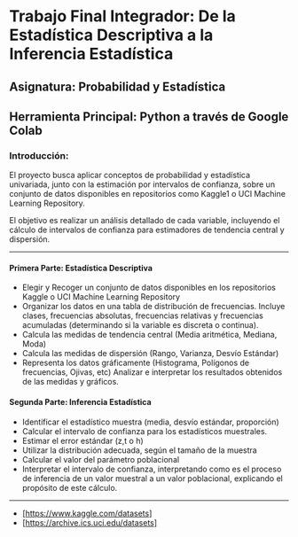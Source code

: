 # Trabajo Final Integrador: De la Estadística Descriptiva a la Inferencia Estadística
## Asignatura: Probabilidad y Estadística
## Herramienta Principal: Python a través de Google Colab
### Introducción:
El proyecto busca aplicar conceptos de probabilidad y estadística univariada, junto con la
estimación por intervalos de confianza, sobre un conjunto de datos disponibles en repositorios
como Kaggle1 o UCI Machine Learning Repository.

El objetivo es realizar un análisis detallado de
cada variable, incluyendo el cálculo de intervalos de confianza para estimadores de tendencia
central y dispersión.
***
#### Primera Parte: Estadística Descriptiva
* Elegir y Recoger un conjunto de datos disponibles en los repositorios Kaggle o UCI
Machine Learning Repository
* Organizar los datos en una tabla de distribución de frecuencias. Incluye clases,
frecuencias absolutas, frecuencias relativas y frecuencias acumuladas (determinando si
la variable es discreta o continua).
* Calcula las medidas de tendencia central (Media aritmética, Mediana, Moda)
* Calcula las medidas de dispersión (Rango, Varianza, Desvío Estándar)
* Representa los datos gráficamente (Histograma, Polígonos de frecuencias, Ojivas, etc)
Analizar e interpretar los resultados obtenidos de las medidas y gráficos.

#### Segunda Parte: Inferencia Estadística
* Identificar el estadístico muestra (media, desvío estándar, proporción)
* Calcular el intervalo de confianza para los estadísticos muestrales.
* Estimar el error estándar (z,t o h)
* Utilizar la distribución adecuada, según el tamaño de la muestra
* Calcular el valor del parámetro poblacional
* Interpretar el intervalo de confianza, interpretando como es el proceso de inferencia de un valor
muestral a un valor poblacional, explicando el propósito de este cálculo.

***
- [https://www.kaggle.com/datasets]
- [https://archive.ics.uci.edu/datasets]
